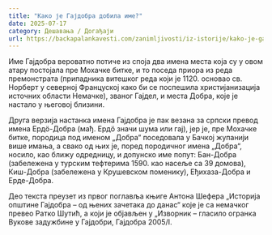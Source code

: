 ```yaml
---
title: "Како је Гајдобра добила име?"
date: 2025-07-17
category: Дешавања / Догађаји
url: https://backapalankavesti.com/zanimljivosti/iz-istorije/kako-je-gajdobra-dobila-ime/
---
```


Име Гајдобра вероватно потиче из споја два имена места која су у овом атару постојала пре Мохачке битке, и то поседа приора из реда премонстрата (припадника витешког реда који је 1120. основао св. Норберт у северној Француској како би се поспешила христијанизација источних области Немачке), званог Гајдел, и места Добра, које је настало у његовој близини.

Друга верзија настанка имена Гајдобра је пак везана за српски превод имена Ердö-Добра (мађ. Ердö значи шума или гај), јер је, пре Мохачке битке, породица под именом „Добра“ поседовала у Бачкој жупанији више имања, а свако од њих је, поред породичног имена „Добра“, носило, као ближу одредницу, и допунско име попут: Бан-Добра (забележена у турским тефтерима 1590. као насеље са 39 домова), Киш-Добра (забележена у Крушевском поменику), Еђихаза-Добра и Ерде-Добра.

Део текста преузет из првог поглавља књиге Антона Шефера „Историја општине Гајдобра – од њених зачетака до данас“ које је са немачког превео Ратко Шутић, а који је објављен у „Изворник – гласило огранка Вукове задужбине у Гајдобри, Гајдобра 2005/I.
